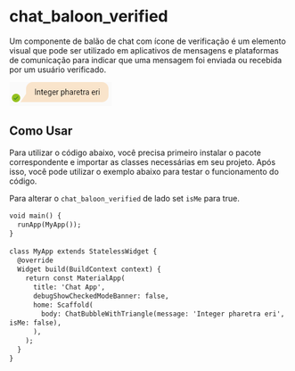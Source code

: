# chat_baloon_verified

Um componente de balão de chat com ícone de verificação é um elemento visual que pode ser utilizado
em aplicativos de mensagens e plataformas de comunicação para indicar que uma mensagem foi enviada 
ou recebida por um usuário verificado.

![exemplo](asset/chat_baloon.PNG)

## Como Usar

Para utilizar o código abaixo, você precisa primeiro instalar o pacote correspondente e importar 
as classes necessárias em seu projeto. Após isso, você pode utilizar o exemplo abaixo para testar o 
funcionamento do código.

Para alterar o `chat_baloon_verified` de lado set `isMe` para true.

```flutter
void main() {
  runApp(MyApp());
}

class MyApp extends StatelessWidget {
  @override
  Widget build(BuildContext context) {
    return const MaterialApp(
      title: 'Chat App',
      debugShowCheckedModeBanner: false,
      home: Scaffold(
        body: ChatBubbleWithTriangle(message: 'Integer pharetra eri', isMe: false),
      ),
    );
  }
}
```
